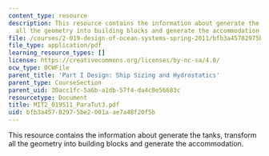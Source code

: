 ```yaml
---
content_type: resource
description: This resource contains the information about generate the tanks, transform
  all the geometry into building blocks and generate the accommodation.
file: /courses/2-019-design-of-ocean-systems-spring-2011/bfb3a45782975be2001aae7a48f20f5b_MIT2_019S11_ParaTut3.pdf
file_type: application/pdf
learning_resource_types: []
license: https://creativecommons.org/licenses/by-nc-sa/4.0/
ocw_type: OCWFile
parent_title: 'Part I Design: Ship Sizing and Hydrostatics'
parent_type: CourseSection
parent_uid: 30acc1fc-5a6b-a1db-57f4-da4c0e56683c
resourcetype: Document
title: MIT2_019S11_ParaTut3.pdf
uid: bfb3a457-8297-5be2-001a-ae7a48f20f5b
---
```

This resource contains the information about generate the tanks, transform all the geometry into building blocks and generate the accommodation.